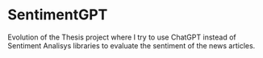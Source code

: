 # SentimentGPT
Evolution of the Thesis project where I try to use ChatGPT instead of Sentiment Analisys libraries to evaluate the sentiment of the news articles.

